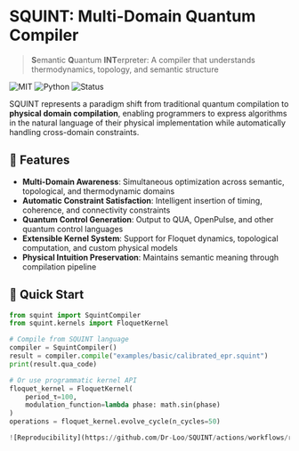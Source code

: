 # SQUINT: Multi-Domain Quantum Compiler

> **S**emantic **Q**uantum **INT**erpreter: A compiler that understands thermodynamics, topology, and semantic structure

![MIT](https://img.shields.io/badge/License-MIT-green.svg)
![Python](https://img.shields.io/badge/Python-3.10%2B-blue)
![Status](https://img.shields.io/badge/status-v0.1.0-brightgreen)

SQUINT represents a paradigm shift from traditional quantum compilation to **physical domain compilation**, enabling programmers to express algorithms in the natural language of their physical implementation while automatically handling cross-domain constraints.

## 🌟 Features

- **Multi-Domain Awareness**: Simultaneous optimization across semantic, topological, and thermodynamic domains
- **Automatic Constraint Satisfaction**: Intelligent insertion of timing, coherence, and connectivity constraints
- **Quantum Control Generation**: Output to QUA, OpenPulse, and other quantum control languages
- **Extensible Kernel System**: Support for Floquet dynamics, topological computation, and custom physical models
- **Physical Intuition Preservation**: Maintains semantic meaning through compilation pipeline

## 🚀 Quick Start

```python
from squint import SquintCompiler
from squint.kernels import FloquetKernel

# Compile from SQUINT language
compiler = SquintCompiler()
result = compiler.compile("examples/basic/calibrated_epr.squint")
print(result.qua_code)

# Or use programmatic kernel API
floquet_kernel = FloquetKernel(
    period_τ=100,
    modulation_function=lambda phase: math.sin(phase)
)
operations = floquet_kernel.evolve_cycle(n_cycles=50)

![Reproducibility](https://github.com/Dr-Loo/SQUINT/actions/workflows/reproducibility.yml/badge.svg)
